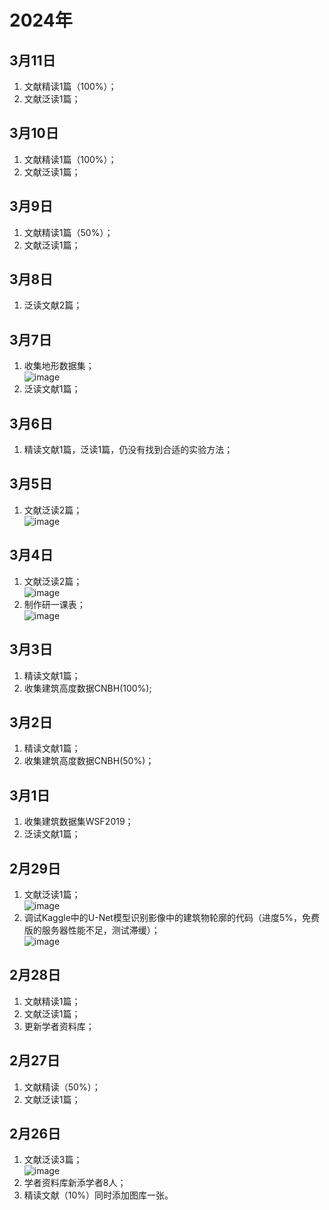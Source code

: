 # 2024年

## 3月11日
1. 文献精读1篇（100%）；
2. 文献泛读1篇；

## 3月10日
1. 文献精读1篇（100%）；
2. 文献泛读1篇；

## 3月9日
1. 文献精读1篇（50%）；
2. 文献泛读1篇；

## 3月8日
1. 泛读文献2篇；

## 3月7日
1. 收集地形数据集；<br>![image](https://github.com/CityGIS-lzjtu/PLAN/assets/49866394/729a134e-0b09-43aa-aedf-706ba109316c)
2. 泛读文献1篇；

## 3月6日
1. 精读文献1篇，泛读1篇，仍没有找到合适的实验方法；

## 3月5日
1. 文献泛读2篇；<br>
![image](https://github.com/CityGIS-lzjtu/PLAN/assets/49866394/3a5fc3a0-41bd-46da-a987-a62df0ed5967)


## 3月4日
1. 文献泛读2篇；<br>![image](https://github.com/CityGIS-lzjtu/PLAN/assets/49866394/f08dfd5b-f872-47df-8911-d09d7741259f)
2. 制作研一课表；<br>![image](https://github.com/CityGIS-lzjtu/PLAN/assets/49866394/f8449278-f230-48b2-834f-e8c1b6186011)

## 3月3日
1. 精读文献1篇；
2. 收集建筑高度数据CNBH(100%);

## 3月2日
1. 精读文献1篇；
2. 收集建筑高度数据CNBH(50%)；

## 3月1日
1. 收集建筑数据集WSF2019；
2. 泛读文献1篇；

## 2月29日
1. 文献泛读1篇；<br>![image](https://github.com/CityGIS-lzjtu/PLAN/assets/49866394/8d189078-e158-436c-8c04-a49d685becec)
2. 调试Kaggle中的U-Net模型识别影像中的建筑物轮廓的代码（进度5%，免费版的服务器性能不足，测试滞缓）；<br>![image](https://github.com/CityGIS-lzjtu/PLAN/assets/49866394/764d69b6-58cf-46c5-9f1d-e9300b9db704)


## 2月28日
1. 文献精读1篇；
2. 文献泛读1篇；
3. 更新学者资料库；

## 2月27日
1. 文献精读（50%）；
2. 文献泛读1篇；

## 2月26日
1. 文献泛读3篇；<br>![image](https://github.com/CityGIS-lzjtu/PLAN/assets/49866394/ceb6a92b-6027-4843-87c0-0276a81027e2)
2. 学者资料库新添学者8人；
3. 精读文献（10%）同时添加图库一张。

